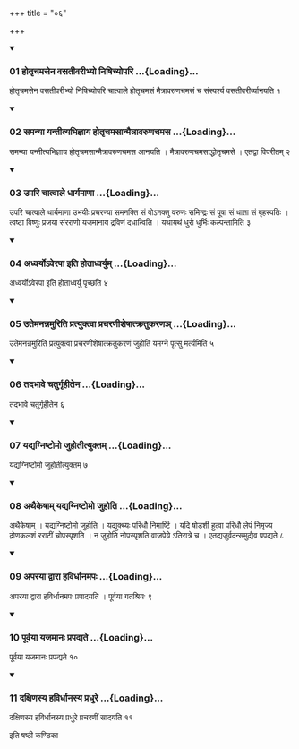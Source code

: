 +++
title = "०६"

+++

<div class="js_include" includetitle="true" newlevelforh1="3" unfilled="" url="/vedAH_yajuH/taittirIyam/sUtram/ApastambaH/shrautam/vishvAsa-prastutiH/12/06/01_hotRchamasena_vasatIvarIbhyo_niShichyopari.md">
<details open><summary><h3>01 होतृचमसेन वसतीवरीभ्यो निषिच्योपरि ...{Loading}...</h3></summary>

होतृचमसेन वसतीवरीभ्यो निषिच्योपरि चात्वाले होतृचमसं मैत्रावरुणचमसं च संस्पर्श्य वसतीवरीर्व्यानयति १
</details>
</div>


<div class="js_include" includetitle="true" newlevelforh1="3" unfilled="" url="/vedAH_yajuH/taittirIyam/sUtram/ApastambaH/shrautam/vishvAsa-prastutiH/12/06/02_samanyA_yantItyabhijnAya_hotRchamasAnmaitrAvaruNachamasa.md">
<details open><summary><h3>02 समन्या यन्तीत्यभिज्ञाय होतृचमसान्मैत्रावरुणचमस ...{Loading}...</h3></summary>

समन्या यन्तीत्यभिज्ञाय होतृचमसान्मैत्रावरुणचमस आनयति । मैत्रावरुणचमसाद्धोतृचमसे । एतद्वा विपरीतम् २
</details>
</div>


<div class="js_include" includetitle="true" newlevelforh1="3" unfilled="" url="/vedAH_yajuH/taittirIyam/sUtram/ApastambaH/shrautam/vishvAsa-prastutiH/12/06/03_upari_chAtvAle_dhAryamANA.md">
<details open><summary><h3>03 उपरि चात्वाले धार्यमाणा ...{Loading}...</h3></summary>

उपरि चात्वाले धार्यमाणा उभयीः प्रचरण्या समनक्ति सं वोऽनक्तु वरुणः समिन्द्रः सं पूषा सं धाता सं बृहस्पतिः । त्वष्टा विष्णुः प्रजया संरराणो यजमानाय द्रविणं दधात्विति । यथायथं धुरो धुर्भिः कल्पन्तामिति ३
</details>
</div>


<div class="js_include" includetitle="true" newlevelforh1="3" unfilled="" url="/vedAH_yajuH/taittirIyam/sUtram/ApastambaH/shrautam/vishvAsa-prastutiH/12/06/04_adhvaryo-verapA_iti_hotAdhvaryum.md">
<details open><summary><h3>04 अध्वर्योऽवेरपा इति होताध्वर्युम् ...{Loading}...</h3></summary>

अध्वर्योऽवेरपा इति होताध्वर्युं पृच्छति ४
</details>
</div>


<div class="js_include" includetitle="true" newlevelforh1="3" unfilled="" url="/vedAH_yajuH/taittirIyam/sUtram/ApastambaH/shrautam/vishvAsa-prastutiH/12/06/05_utemanannamuriti_pratyuktvA_pracharaNIsheShAtkratukaraNa~n.md">
<details open><summary><h3>05 उतेमनन्नमुरिति प्रत्युक्त्वा प्रचरणीशेषात्क्रतुकरणञ् ...{Loading}...</h3></summary>

उतेमनन्नमुरिति प्रत्युक्त्वा प्रचरणीशेषात्क्रतुकरणं जुहोति यमग्ने पृत्सु मर्त्यमिति ५
</details>
</div>


<div class="js_include" includetitle="true" newlevelforh1="3" unfilled="" url="/vedAH_yajuH/taittirIyam/sUtram/ApastambaH/shrautam/vishvAsa-prastutiH/12/06/06_tadabhAve_chaturgRhItena.md">
<details open><summary><h3>06 तदभावे चतुर्गृहीतेन ...{Loading}...</h3></summary>

तदभावे चतुर्गृहीतेन ६
</details>
</div>


<div class="js_include" includetitle="true" newlevelforh1="3" unfilled="" url="/vedAH_yajuH/taittirIyam/sUtram/ApastambaH/shrautam/vishvAsa-prastutiH/12/06/07_yadyagniShTomo_juhotItyuktam.md">
<details open><summary><h3>07 यद्यग्निष्टोमो जुहोतीत्युक्तम् ...{Loading}...</h3></summary>

यद्यग्निष्टोमो जुहोतीत्युक्तम् ७
</details>
</div>


<div class="js_include" includetitle="true" newlevelforh1="3" unfilled="" url="/vedAH_yajuH/taittirIyam/sUtram/ApastambaH/shrautam/vishvAsa-prastutiH/12/06/08_athaikeShAm_yadyagniShTomo_juhoti.md">
<details open><summary><h3>08 अथैकेषाम् यद्यग्निष्टोमो जुहोति ...{Loading}...</h3></summary>

अथैकेषाम् । यद्यग्निष्टोमो जुहोति । यद्युक्थ्यः परिधौ निमार्ष्टि । यदि षोडशी हुत्वा परिधौ लेपं निमृज्य द्रोणकलशं रराटीं चोपस्पृशति । न जुहोति नोपस्पृशति वाजपेये ऽतिरात्रे च । एतद्यजुर्वदन्समुद्यैव प्रपद्यते ८
</details>
</div>


<div class="js_include" includetitle="true" newlevelforh1="3" unfilled="" url="/vedAH_yajuH/taittirIyam/sUtram/ApastambaH/shrautam/vishvAsa-prastutiH/12/06/09_aparayA_dvArA_havirdhAnamapaH.md">
<details open><summary><h3>09 अपरया द्वारा हविर्धानमपः ...{Loading}...</h3></summary>

अपरया द्वारा हविर्धानमपः प्रपादयति । पूर्वया गतश्रियः ९
</details>
</div>


<div class="js_include" includetitle="true" newlevelforh1="3" unfilled="" url="/vedAH_yajuH/taittirIyam/sUtram/ApastambaH/shrautam/vishvAsa-prastutiH/12/06/10_pUrvayA_yajamAnaH_prapadyate.md">
<details open><summary><h3>10 पूर्वया यजमानः प्रपद्यते ...{Loading}...</h3></summary>

पूर्वया यजमानः प्रपद्यते १०
</details>
</div>


<div class="js_include" includetitle="true" newlevelforh1="3" unfilled="" url="/vedAH_yajuH/taittirIyam/sUtram/ApastambaH/shrautam/vishvAsa-prastutiH/12/06/11_daxiNasya_havirdhAnasya_pradhure.md">
<details open><summary><h3>11 दक्षिणस्य हविर्धानस्य प्रधुरे ...{Loading}...</h3></summary>

दक्षिणस्य हविर्धानस्य प्रधुरे प्रचरणीं सादयति ११
</details>
</div>



  
इति षष्ठी कण्डिका 
